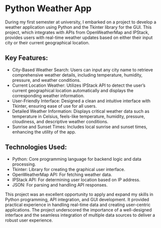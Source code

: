 # Python Weather App
During my first semester at university, I embarked on a project to develop a weather application using Python and the Tkinter library for the GUI. This project, which integrates with APIs from OpenWeatherMap and IPStack, provides users with real-time weather updates based on either their input city or their current geographical location.

## Key Features:
 - City-Based Weather Search: Users can input any city name to retrieve comprehensive weather details, including temperature, humidity, pressure, and weather conditions.
 - Current Location Weather: Utilizes IPStack API to detect the user’s current geographical location automatically and displays the corresponding weather information.
 - User-Friendly Interface: Designed a clean and intuitive interface with Tkinter, ensuring ease of use for all users.
 - Detailed Weather Information: Displays critical weather data such as temperature in Celsius, feels-like temperature, humidity, pressure, cloudiness, and descriptive weather conditions.
 - Sunrise and Sunset Times: Includes local sunrise and sunset times, enhancing the utility of the app.

## Technologies Used:
 - Python: Core programming language for backend logic and data processing.
 - Tkinter: Library for creating the graphical user interface.
 - OpenWeatherMap API: For fetching weather data.
 - IPStack API: For determining user location based on IP address.
 - JSON: For parsing and handling API responses.

This project was an excellent opportunity to apply and expand my skills in Python programming, API integration, and GUI development. It provided practical experience in handling real-time data and creating user-centric applications. The project underscored the importance of a well-designed interface and the seamless integration of multiple data sources to deliver a robust user experience.
